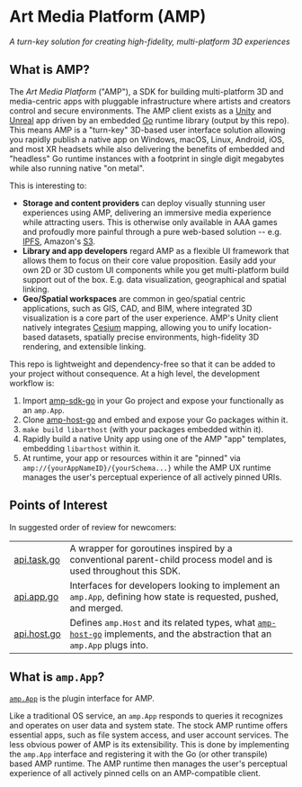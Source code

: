 # Art Media Platform (AMP)

_A turn-key solution for creating high-fidelity, multi-platform 3D experiences_

## What is AMP?

The _Art Media Platform_ ("AMP"), a SDK for building multi-platform 3D and media-centric apps with pluggable infrastructure where artists and creators control and secure environments. The AMP client exists as a [Unity](https://unreal.com) and [Unreal](https://unreal.com) app driven by an embedded [Go](https://golang.org) runtime library (output by this repo). This means AMP is a "turn-key" 3D-based user interface solution allowing you rapidly publish a native app on Windows, macOS, Linux, Android, iOS, and most XR headsets while also delivering the benefits of embedded and "headless" Go runtime instances with a footprint in single digit megabytes while also running native "on metal".

This is interesting to:

- **Storage and content providers** can deploy visually stunning user experiences using AMP, delivering an immersive media experience while attracting users. This is otherwise only available in AAA games and profoudly more painful through a pure web-based solution -- e.g. [IPFS](https://www.ipfs.com/), Amazon's [S3](https://aws.amazon.com/s3/).
- **Library and app developers** regard AMP as a flexible UI framework that allows them to focus on their core value proposition. Easily add your own 2D or 3D custom UI components while you get multi-platform build support out of the box. E.g. data visualization, geographical and spatial linking.
- **Geo/Spatial workspaces** are common in geo/spatial centric applications, such as GIS, CAD, and BIM, where integrated 3D visualization is a core part of the user experience. AMP's Unity client natively integrates [Cesium](https://cesium.com/) mapping, allowing you to unify location-based datasets, spatially precise environments, high-fidelity 3D rendering, and extensible linking.

This repo is lightweight and dependency-free so that it can be added to your project without consequence. At a high level, the development workflow is:

1. Import [amp-sdk-go](https://github.com/art-media-platform/amp-sdk-go) in your Go project and expose your functionally as an `amp.App`.
2. Clone [amp-host-go](https://github.com/art-media-platform/amp-host-go) and embed and expose your Go packages within it.
3. `make build libarthost` (with your packages embedded within it).
4. Rapidly build a native Unity app using one of the AMP "app" templates, embedding `libarthost` within it.
5. At runtime, your app or resources within it are "pinned" via `amp://{yourAppNameID}/{yourSchema...}` while the AMP UX runtime manages the user's perceptual experience of all actively pinned URIs.

## Points of Interest

In suggested order of review for newcomers:

|                                                                                                   |                                                                                                                                                                                 |
| ------------------------------------------------------------------------------------------------- | ------------------------------------------------------------------------------------------------------------------------------------------------------------------------------- |
| [api.task.go](https://github.com/art-media-platform/amp-sdk-go/blob/main/stdlib/task/api.task.go) | A wrapper for goroutines inspired by a conventional parent-child process model and is used throughout this SDK.                                                                 |
| [api.app.go](https://github.com/art-media-platform/amp-sdk-go/blob/main/amp/api.app.go)           | Interfaces for developers looking to implement an `amp.App`, defining how state is requested, pushed, and merged.                                                               |
| [api.host.go](https://github.com/art-media-platform/amp-sdk-go/blob/main/amp/api.host.go)         | Defines `amp.Host` and its related types, what [`amp-host-go`](https://github.com/art-media-platform/amp-host-go) implements, and the abstraction that an `amp.App` plugs into. |

## What is `amp.App`?

[`amp.App`](https://github.com/art-media-platform/amp-sdk-go/blob/main/amp/api.app.go) is the plugin interface for AMP.

Like a traditional OS service, an `amp.App` responds to queries it recognizes and operates on user data and system state. The stock AMP runtime offers essential apps, such as file system access, and user account services. The less obvious power of AMP is its extensibility. This is done by implementing the `amp.App` interface and registering it with the Go (or other transpile) based AMP runtime. The AMP runtime then manages the user's perceptual experience of all actively pinned cells on an AMP-compatible client.
